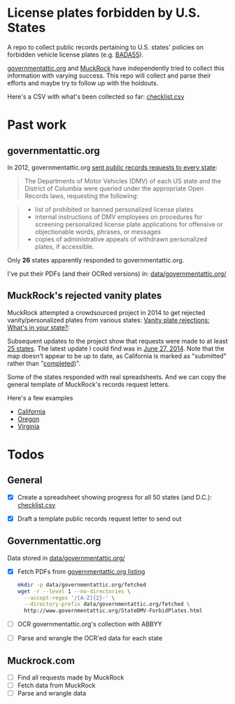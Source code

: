 
# License plates forbidden by U.S. States

A repo to collect public records pertaining to U.S. states' policies on forbidden vehicle license plates (e.g. [BADA55](https://www.muckrock.com/news/archives/2014/jun/27/rejected-vanity-plates-ma-mt-nj/)).

[governmentattic.org](http://www.governmentattic.org/StateDMV-ForbidPlates.html) and [MuckRock](https://www.muckrock.com/news/archives/2014/may/05/vanity-plate-rejections-whats-your-state/) have independently tried to collect this information with varying success. This repo will collect and parse their efforts and maybe try to follow up with the holdouts.

Here's a CSV with what's been collected so far: [checklist.csv](checklist.csv)


# Past work

## governmentattic.org

In 2012, governmentattic.org [sent public records requests to every state](http://www.governmentattic.org/StateDMV-ForbidPlates.html):

> The Departments of Motor Vehicles (DMV) of each US state and the District of Columbia were queried under the appropriate Open Records laws, requesting the following:

> - list of prohibited or banned personalized license plates
> - internal instructions of DMV employees on procedures for screening personalized license plate applications for offensive or objectionable words, phrases, or messages
> - copies of administrative appeals of withdrawn personalized plates, if accessible.

Only __26__ states apparently responded to governmentattic.org.

I've put their PDFs (and their OCRed versions) in: [data/governmentattic.org/](data/governmentattic.org/)


## MuckRock's rejected vanity plates

MuckRock attempted a crowdsourced project in 2014 to get rejected vanity/personalized plates from various states: [Vanity plate rejections: What's in your state?](https://www.muckrock.com/news/archives/2014/may/05/vanity-plate-rejections-whats-your-state/):


Subsequent updates to the project show that requests were made to at least [25 states](https://www.muckrock.com/news/archives/2014/may/27/vanity-plate-rejections-update/). The latest update I could find was in [June 27, 2014](https://www.muckrock.com/news/archives/2014/jun/27/rejected-vanity-plates-ma-mt-nj/). Note that the map doesn't appear to be up to date, as California is marked as "submitted" rather than "[completed](https://www.muckrock.com/news/archives/2014/may/27/vanity-plate-rejections-update/))".



Some of the states responded with real spreadsheets. And we can copy the general template of MuckRock's records request letters.

Here's a few examples

- [California](https://www.muckrock.com/foi/california-52/rejected-personalized-aka-vanity-license-plates-in-2013-department-of-motor-vehicles-11655/)
- [Oregon](https://www.muckrock.com/foi/oregon-158/rejected-personalized-aka-vanity-license-plates-in-2013-oregon-11590/)
- [Virginia](https://www.muckrock.com/foi/virginia-128/list-of-all-rejected-personalized-virginia-license-plates-in-2013-9837/)



# Todos


## General

- [x] Create a spreadsheet showing progress for all 50 states (and D.C.): [checklist.csv](checklist.csv)
- [x] Draft a template public records request letter to send out


## Governmentattic.org

Data stored in [data/governmentattic.org/](data/governmentattic.org/)

- [x] Fetch PDFs from [governmentattic.org listing](http://www.governmentattic.org/StateDMV-ForbidPlates.html)

  ```sh
  mkdir -p data/governmentattic.org/fetched
  wget -r --level 1 --no-directories \
    --accept-regex '/[A-Z]{2}-' \
    --directory-prefix data/governmentattic.org/fetched \
    http://www.governmentattic.org/StateDMV-ForbidPlates.html
  ```

- [ ] OCR governmentattic.org's collection with ABBYY
- [ ] Parse and wrangle the OCR'ed data for each state



## Muckrock.com

- [ ] Find all requests made by MuckRock
- [ ] Fetch data from MuckRock
- [ ] Parse and wrangle data
